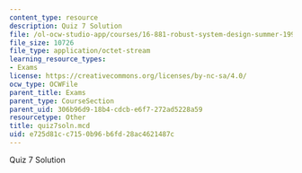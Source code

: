 ```yaml
---
content_type: resource
description: Quiz 7 Solution
file: /ol-ocw-studio-app/courses/16-881-robust-system-design-summer-1998/e725d81cc7150b96b6fd28ac4621487c_quiz7soln.mcd
file_size: 10726
file_type: application/octet-stream
learning_resource_types:
- Exams
license: https://creativecommons.org/licenses/by-nc-sa/4.0/
ocw_type: OCWFile
parent_title: Exams
parent_type: CourseSection
parent_uid: 306b96d9-18b4-cdcb-e6f7-272ad5228a59
resourcetype: Other
title: quiz7soln.mcd
uid: e725d81c-c715-0b96-b6fd-28ac4621487c
---
```

Quiz 7 Solution